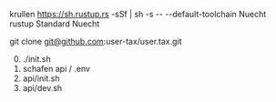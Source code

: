 krullen https://sh.rustup.rs -sSf | sh -s -- --default-toolchain Nuecht<br>rustup Standard Nuecht

git clone git@github.com:user-tax/user.tax.git

0. ./init.sh
1. schafen api / .env
2. api/init.sh
3. api/dev.sh